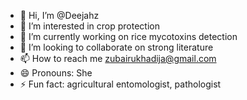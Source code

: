- 👋 Hi, I’m @Deejahz
- 👀 I’m interested in crop protection 
- 🌱 I’m currently working on rice mycotoxins detection 
- 💞️ I’m looking to collaborate on strong literature 
- 📫 How to reach me zubairukhadija@gmail.com
- 😄 Pronouns: She
- ⚡ Fun fact: agricultural entomologist, pathologist 

<!---
Deejahz/Deejahz is a ✨ special ✨ repository because its `README.md` (this file) appears on your GitHub profile.
You can click the Preview link to take a look at your changes.
--->
